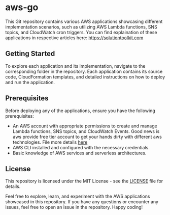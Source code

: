 # aws-go

This Git repository contains various AWS applications showcasing different implementation scenarios, such as utilizing AWS Lambda functions, SNS topics, and CloudWatch cron triggers.
You can find explaination of these applications in respective articles here: https://solutiontoolkit.com

## Getting Started

To explore each application and its implementation, navigate to the corresponding folder in the repository. Each application contains its source code, CloudFormation templates, and detailed instructions on how to deploy and run the application.

## Prerequisites

Before deploying any of the applications, ensure you have the following prerequisites:

- An AWS account with appropriate permissions to create and manage Lambda functions, SNS topics, and CloudWatch Events. Good news is aws provide free tier account to get your hands dirty with different aws technologies. File more details [here](https://solutiontoolkit.com/2023/01/how-to-get-started-with-aws-in-10-minutes/)
- AWS CLI installed and configured with the necessary credentials.
- Basic knowledge of AWS services and serverless architectures.

## License

This repository is licensed under the MIT License - see the [LICENSE](LICENSE) file for details.

Feel free to explore, learn, and experiment with the AWS applications showcased in this repository. If you have any questions or encounter any issues, feel free to open an issue in the repository. Happy coding!

